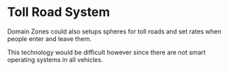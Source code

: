 # Toll Road System

Domain Zones could also setups spheres for toll roads and set rates when people enter and leave them.

This technology would be difficult however since there are not smart operating systems in all vehicles.
